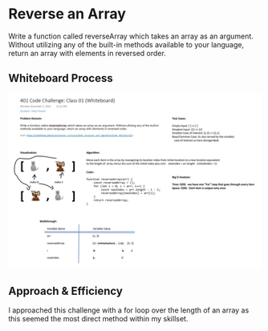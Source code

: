 # Reverse an Array
Write a function called reverseArray which takes an array as an argument. Without utilizing any of the built-in methods available to your language, return an array with elements in reversed order.

## Whiteboard Process
![Whiteboard 01](/javascript/array/reverseArray/Whiteboard01Powell.jpg)

## Approach & Efficiency
I approached this challenge with a for loop over the length of an array as this seemed the most direct method within my skillset.